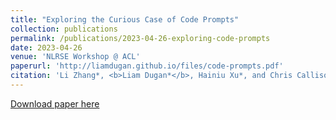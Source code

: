 ```yaml
---
title: "Exploring the Curious Case of Code Prompts"
collection: publications
permalink: /publications/2023-04-26-exploring-code-prompts
date: 2023-04-26
venue: 'NLRSE Workshop @ ACL'
paperurl: 'http://liamdugan.github.io/files/code-prompts.pdf'
citation: 'Li Zhang*, <b>Liam Dugan*</b>, Hainiu Xu*, and Chris Callison-Burch'
---
```


[Download paper here](http://liamdugan.github.io/files/code-prompts.pdf)